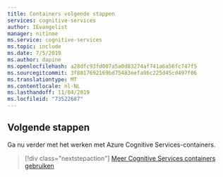 ```yaml
---
title: Containers volgende stappen
services: cognitive-services
author: IEvangelist
manager: nitinme
ms.service: cognitive-services
ms.topic: include
ms.date: 7/5/2019
ms.author: dapine
ms.openlocfilehash: a28dfc93fd007a5a0d83274af741a6a56fc747f5
ms.sourcegitcommit: 3f8017692169bd75483eefa96c225d45cd497f06
ms.translationtype: MT
ms.contentlocale: nl-NL
ms.lasthandoff: 11/04/2019
ms.locfileid: "73522687"
---
```

## <a name="next-steps"></a>Volgende stappen 

Ga nu verder met het werken met Azure Cognitive Services-containers.

> [!div class="nextstepaction"]
> [Meer Cognitive Services containers gebruiken](../../cognitive-services-container-support.md)